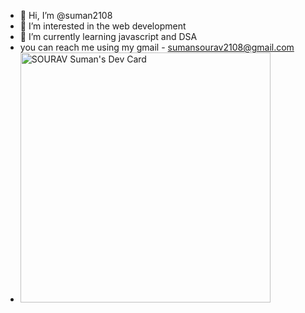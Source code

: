 - 👋 Hi, I’m @suman2108
- 👀 I’m interested in the web development 
- 🌱 I’m currently learning javascript and DSA
- you can reach me using my gmail - sumansourav2108@gmail.com
- <a href="https://app.daily.dev/souravsuman"><img src="https://api.daily.dev/devcards/8f37192a121749a9bc799f774b7c6c56.png?r=o7b" width="400" alt="SOURAV Suman's Dev Card"/></a>

<!---
suman2108/suman2108 is a ✨ special ✨ repository because its `README.md` (this file) appears on your GitHub profile.
You can click the Preview link to take a look at your changes.
--->
